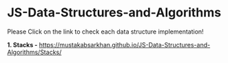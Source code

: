 # JS-Data-Structures-and-Algorithms
Please Click on the link to check each data structure implementation!

**1. Stacks -** https://mustakabsarkhan.github.io/JS-Data-Structures-and-Algorithms/Stacks/
